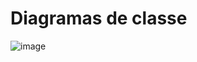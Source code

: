 # Diagramas de classe
![image](https://github.com/DisciplinasProgramacao/lpm-projeto2024-1-grupo-do-alemao/assets/111395018/861d5d92-b061-44b5-b766-eb85fd273ecf)



